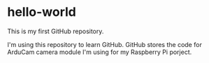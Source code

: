 # hello-world
This is my first GitHub repository.

I'm using this repository to learn GitHub.
GitHub stores the code for ArduCam camera module I'm using for my Raspberry Pi porject.
